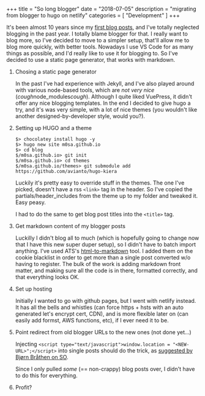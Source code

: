 +++
title = "So long blogger"
date = "2018-07-05"
description = "migrating from blogger to hugo on netlify"
categories = [ "Development" ]
+++

It's been almost 10 years since my [first blog posts](http://blog.m0sa.net/2008/11/prva-objava.html), and I've totally neglected blogging in the past year.
I totally blame blogger for that.
I really want to blog more, so I've decided to move to a simpler setup, that'll allow me to blog more quickly, with better tools.
Nowadays I use VS Code for as many things as possible, and I'd really like to use it for blogging to. So I've decided to use a static page generator, that works with markdown.

1. Chosing a static page generator

    In the past I've had experience with Jekyll, and I've also played around with various node-based tools, which are _not very nice_ (*cough*node_modules*cough*).
    Although I quite liked VuePress, it didn't offer any nice blogging templates.
    In the end I decided to give hugo a try, and it's was very simple, with a lot of nice themes (you wouldn't like another designed-by-developer style, would you?).

1. Setting up HUGO and a theme

    ```
    $> chocolatey install hugo -y
    $> hugo new site m0sa.github.io
    $> cd blog
    $/m0sa.github.io> git init
    $/m0sa.github.io> cd themes
    $/m0sa.github.io/themes> git submodule add https://github.com/avianto/hugo-kiera
    ```

    Luckily it's pretty easy to override stuff in the themes. The one I've picked, doesn't have a rss `<link>` tag in the header.
    So I've copied the partials/header_includes from the theme up to my folder and tweaked it.
    Easy peasy.

    I had to do the same to get blog post titles into the `<title>` tag.


1. Get markdown content of my blogger posts

    Luckilly I didn't blog all to much (which is hopefully going to change now that I have this new super duper setup), so I didn't have to batch import anything.
    I've used ATS's [html-to-markdown](https://automatethatshit.com/lab/html-to-markdown) tool. I added them on the cookie blacklist in order to get more than a single post converted w/o having to register.
    The bulk of the work is adding markdown front matter, and making sure all the code is in there, formatted correctly, and that everything looks OK.


1. Set up hosting

    Initially I wanted to go with github pages, but I went with netlify instead. It has all the bells and whistles (can force https + hsts with an auto generated let's encrypt cert, CDN), and is more flexible later on (can easily add formst, AWS functions, etc), if I ever need it to be.


1. Point redirect from old blogger URLs to the new ones (not done yet...)

    Injecting `<script type="text/javascript">window.location = "<NEW-URL>";</script>` into single posts should do the trick, as [suggested by Bjørn Bråthen on SO](https://stackoverflow.com/a/20276484/155005).

    Since I only pulled _some_ (== non-crappy) blog posts over, I didn't have to do this for everything.

1. Profit?